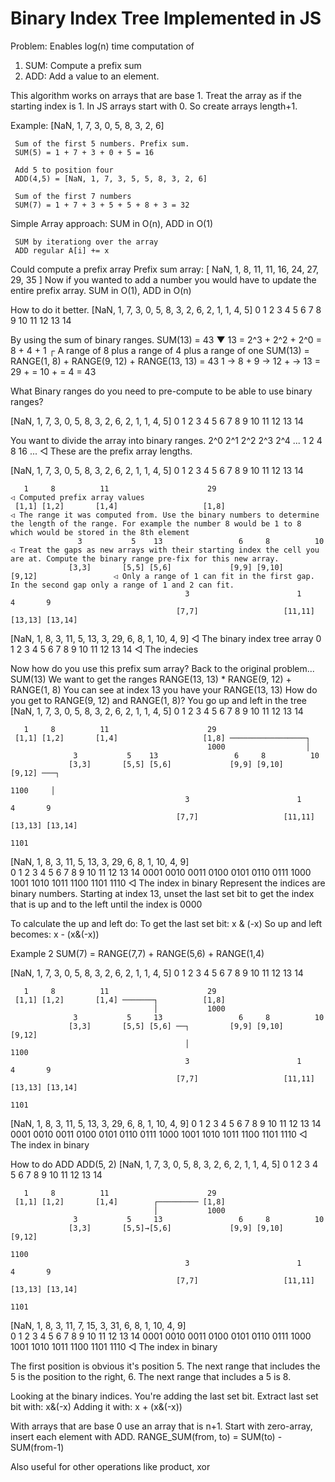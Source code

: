 # Binary Index Tree Implemented in JS

Problem:
 Enables log(n) time computation of

 1. SUM: Compute a prefix sum
 2. ADD: Add a value to an element.
 
 This algorithm works on arrays that are base 1.
 Treat the array as if the starting index is 1. In JS arrays start with 0. So create arrays length+1.

 Example:
     [NaN, 1, 7, 3, 0, 5, 8, 3, 2, 6]

     Sum of the first 5 numbers. Prefix sum.
     SUM(5) = 1 + 7 + 3 + 0 + 5 = 16

     Add 5 to position four
     ADD(4,5) = [NaN, 1, 7, 3, 5, 5, 8, 3, 2, 6]
     
     Sum of the first 7 numbers
     SUM(7) = 1 + 7 + 3 + 5 + 5 + 8 + 3 = 32

 Simple Array approach:
     SUM in O(n), ADD in O(1)

     SUM by iterationg over the array
     ADD regular A[i] += x

 Could compute a prefix array
     Prefix sum array: [ NaN, 1, 8, 11, 11, 16, 24, 27, 29, 35 ]
     Now if you wanted to add a number you would have to update the entire prefix array.
     SUM in O(1), ADD in O(n)

 How to do it better.
 [NaN, 1, 7, 3, 0, 5, 8, 3, 2, 6, 2, 1, 1, 4, 5]
   0   1  2  3  4  5  6  7  8  9 10 11 12 13 14

 By using the sum of binary ranges.
 SUM(13) = 43 
     ▼
     13 = 2^3 + 2^2 + 2^0
        =  8  +  4  +  1
           ┌ A range of 8 plus a range of 4 plus a range of one
 SUM(13) = RANGE(1, 8) + RANGE(9, 12) + RANGE(13, 13) = 43
                 1 → 8 +       9 → 12 +      → 13
                     = 29   +       = 10  +     = 4   = 43
 
 What Binary ranges do you need to pre-compute to be able to use binary ranges?

 [NaN, 1, 7, 3, 0, 5, 8, 3, 2, 6, 2, 1, 1, 4, 5]
   0   1  2  3  4  5  6  7  8  9 10 11 12 13 14
 
 You want to divide the array into binary ranges.
  2^0 2^1 2^2 2^3 2^4 ...
   1   2   4   8   16 ...   ◁ These are the prefix array lengths.
   
 [NaN, 1,    7,    3,    0,    5,    8,    3,    2,    6,    2,    1,    1,    4,    5]
   0   1     2     3     4     5     6     7     8     9    10    11    12    13    14
                                                                                          
       1     8          11                      29                                            ◁ Computed prefix array values              
     [1,1] [1,2]       [1,4]                   [1,8]                                          ◁ The range it was computed from. Use the binary numbers to determine the length of the range. For example the number 8 would be 1 to 8 which would be stored in the 8th element
                   3           5    13                 6     8          10                    ◁ Treat the gaps as new arrays with their starting index the cell you are at. Compute the binary range pre-fix for this new array.
                 [3,3]       [5,5] [5,6]             [9,9] [9,10]      [9,12]                 ◁ Only a range of 1 can fit in the first gap. In the second gap only a range of 1 and 2 can fit.
                                           3                        1            4       9
                                         [7,7]                   [11,11]      [13,13] [13,14]
                                                                                              
[NaN,  1,    8,    3,   11,    5,   13,    3,   29,    6,    8,     1,   10,     4,      9]   ◁ The binary index tree array
   0   1     2     3     4     5     6     7     8     9    10     11    12     13      14    ◁ The indecies

Now how do you use this prefix sum array? Back to the original problem...
SUM(13)
We want to get the ranges 
   RANGE(13, 13) * RANGE(9, 12) + RANGE(1, 8)
You can see at index 13 you have your RANGE(13, 13)
How do you get to RANGE(9, 12) and RANGE(1, 8)?
You go up and left in the tree
 [NaN, 1,    7,    3,    0,    5,    8,    3,    2,    6,    2,    1,    1,    4,    5]
   0   1     2     3     4     5     6     7     8     9    10    11    12    13    14
                                                                                          
       1     8          11                      29                                           
     [1,1] [1,2]       [1,4]                   [1,8] ─────────────────┐
                                                1000                  │                        
                  3           5    13                 6     8          10              
                 [3,3]       [5,5] [5,6]             [9,9] [9,10]      [9,12] ───┐
                                                                        1100     │                                                                                               
                                           3                        1            4       9
                                         [7,7]                   [11,11]      [13,13] [13,14]
                                                                               1101
[NaN,  1,    8,    3,   11,    5,   13,    3,   29,    6,    8,     1,   10,     4,      9]   
   0   1     2     3     4     5     6     7     8     9    10     11    12     13      14
      0001  0010  0011  0100  0101 0110  0111  1000  1001  1010   1011  1100   1101    1110   ◁ The index in binary
Represent the indices are binary numbers.
Starting at index 13, unset the last set bit to get the index that is up and to the left until the index is 0000

To calculate the up and left do:
   To get the last set bit: x & (-x)
   So up and left becomes: x - (x&(-x))

Example 2
SUM(7) = RANGE(7,7) + RANGE(5,6) + RANGE(1,4)


 [NaN, 1,    7,    3,    0,    5,    8,    3,    2,    6,    2,    1,    1,    4,    5]
   0   1     2     3     4     5     6     7     8     9    10    11    12    13    14
                                                                                          
       1     8          11                      29                                           
     [1,1] [1,2]       [1,4] ───────┐          [1,8] 
                                    │           1000                  
                  3           5     13                 6     8          10              
                 [3,3]       [5,5] [5,6] ──┐         [9,9] [9,10]      [9,12] 
                                           │                            1100                                                                                                    
                                           3                        1            4       9
                                         [7,7]                   [11,11]      [13,13] [13,14]
                                                                               1101
[NaN,  1,    8,    3,   11,    5,   13,    3,   29,    6,    8,     1,   10,     4,      9]
   0   1     2     3     4     5     6     7     8     9    10     11    12     13      14
      0001  0010  0011  0100  0101 0110  0111  1000  1001  1010   1011  1100   1101    1110   ◁ The index in binary

How to do ADD
ADD(5, 2)
 [NaN, 1,    7,    3,    0,    5,    8,    3,    2,    6,    2,    1,    1,    4,    5]
   0   1     2     3     4     5     6     7     8     9    10    11    12    13    14
                                                                                          
       1     8          11                      29                                           
     [1,1] [1,2]       [1,4]        ┌───────── [1,8] 
                                    │           1000                  
                  3           5     13                 6     8          10              
                 [3,3]       [5,5]→[5,6]             [9,9] [9,10]      [9,12] 
                                                                        1100                                                                                                    
                                           3                        1            4       9
                                         [7,7]                   [11,11]      [13,13] [13,14]
                                                                               1101
[NaN,  1,    8,    3,   11,    7,   15,    3,   31,    6,    8,     1,   10,     4,      9]   
   0   1     2     3     4     5     6     7     8     9    10     11    12     13      14
      0001  0010  0011  0100  0101 0110  0111  1000  1001  1010   1011  1100   1101    1110   ◁ The index in binary

The first position is obvious it's position 5. The next range that includes the 5 is the position to the right, 6. The next range that includes a 5 is 8.

Looking at the binary indices. You're adding the last set bit.
Extract last set bit with: x&(-x)
Adding it with: x + (x&(-x))

With arrays that are base 0 use an array that is n+1.
Start with zero-array, insert each element with ADD.
RANGE_SUM(from, to) = SUM(to) - SUM(from-1)

Also useful for other operations like product, xor


